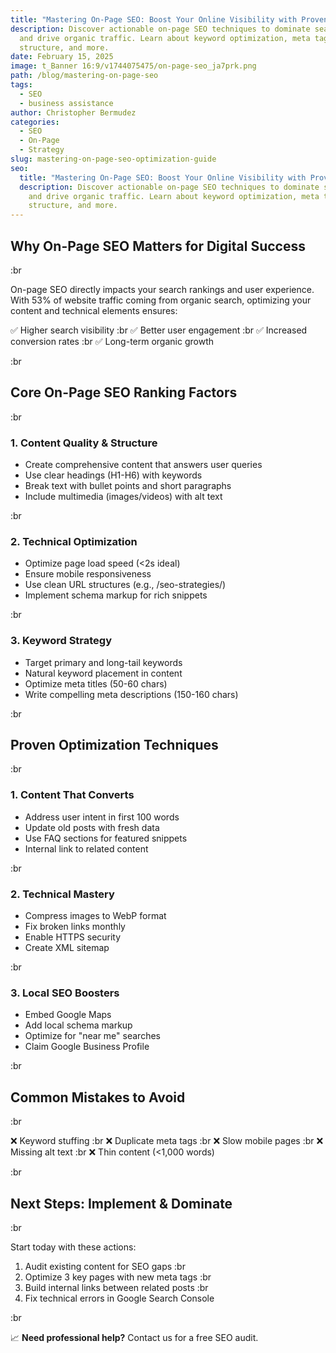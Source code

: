 ```yaml
---
title: "Mastering On-Page SEO: Boost Your Online Visibility with Proven Strategies"
description: Discover actionable on-page SEO techniques to dominate search rankings
  and drive organic traffic. Learn about keyword optimization, meta tags, content
  structure, and more.
date: February 15, 2025
image: t_Banner 16:9/v1744075475/on-page-seo_ja7prk.png
path: /blog/mastering-on-page-seo
tags:
  - SEO
  - business assistance
author: Christopher Bermudez
categories:
  - SEO
  - On-Page
  - Strategy
slug: mastering-on-page-seo-optimization-guide
seo:
  title: "Mastering On-Page SEO: Boost Your Online Visibility with Proven Strategies"
  description: Discover actionable on-page SEO techniques to dominate search rankings
    and drive organic traffic. Learn about keyword optimization, meta tags, content
    structure, and more.
---
```


## **Why On-Page SEO Matters for Digital Success**

:br

On-page SEO directly impacts your search rankings and user experience. With 53% of website traffic coming from organic search, optimizing your content and technical elements ensures:

✅ Higher search visibility :br ✅ Better user engagement :br ✅ Increased conversion rates :br ✅ Long-term organic growth

:br

## **Core On-Page SEO Ranking Factors**

:br

### **1. Content Quality & Structure**

- Create comprehensive content that answers user queries
- Use clear headings (H1-H6) with keywords
- Break text with bullet points and short paragraphs
- Include multimedia (images/videos) with alt text

:br

### **2. Technical Optimization**

- Optimize page load speed (<2s ideal)
- Ensure mobile responsiveness
- Use clean URL structures (e.g., /seo-strategies/)
- Implement schema markup for rich snippets

:br

### **3. Keyword Strategy**

- Target primary and long-tail keywords
- Natural keyword placement in content
- Optimize meta titles (50-60 chars)
- Write compelling meta descriptions (150-160 chars)

:br

## **Proven Optimization Techniques**

:br

### **1. Content That Converts**

- Address user intent in first 100 words
- Update old posts with fresh data
- Use FAQ sections for featured snippets
- Internal link to related content

:br

### **2. Technical Mastery**

- Compress images to WebP format
- Fix broken links monthly
- Enable HTTPS security
- Create XML sitemap

:br

### **3. Local SEO Boosters**

- Embed Google Maps
- Add local schema markup
- Optimize for "near me" searches
- Claim Google Business Profile

:br

## **Common Mistakes to Avoid**

:br

❌ Keyword stuffing :br ❌ Duplicate meta tags :br ❌ Slow mobile pages :br ❌ Missing alt text :br ❌ Thin content (<1,000 words)

:br

## **Next Steps: Implement & Dominate**

:br

Start today with these actions:

1. Audit existing content for SEO gaps :br
2. Optimize 3 key pages with new meta tags :br
3. Build internal links between related posts :br
4. Fix technical errors in Google Search Console

:br

📈 **Need professional help?** Contact us for a free SEO audit.
